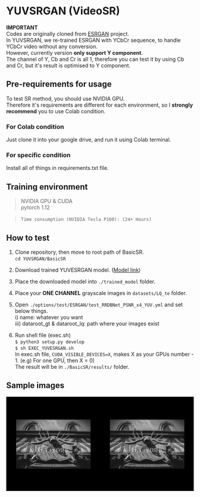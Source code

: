 # YUVSRGAN (VideoSR)
**IMPORTANT**  
Codes are originally cloned from [ESRGAN](https://github.com/xinntao/ESRGAN) project.  
In YUVSRGAN, we re-trained ESRGAN with YCbCr sequence, to handle YCbCr video without any conversion.  
However, currently version **only support Y component**.  
The channel of Y, Cb and Cr is all 1, therefore you can test it by using Cb and Cr, but it's result is optimised to Y component.  


## Pre-requirements for usage  

To test SR method, you should use NVIDIA GPU.  
Therefore it's requirements are different for each environment, so I **strongly recommend** you to use Colab condition.  

### For Colab condition  
Just clone it into your google drive, and run it using Colab terminal.  

### For specific condition  
Install all of things in requirements.txt file. 


## Training environment 
> NVIDIA GPU & CUDA  
> pytorch 1.12    

> `Time consumption (NVIDIA Tesla P100): (24+ Hours)`  

## How to test  

1. Clone repository, then move to root path of BasicSR.  
   `cd YUVSRGAN/BasicSR`  

2. Download trained YUVESRGAN model. ([Model link](https://drive.google.com/file/d/1fb8rgaDm4qFHWai8rmCtVpPY8ug1k60C/view?usp=sharing))  
   
3. Place the downloaded model into `./trained_model` folder.  

4. Place your **ONE CHANNEL** grayscale images in `datasets/LQ_te` folder.  

5. Open `./options/test/ESRGAN/test_RRDBNet_PSNR_x4_YUV.yml` and set below things.  
   i)   name: whatever you want  
   iii) dataroot_gt & dataroot_lq: path where your images exist  
           
7. Run shell file (exec.sh)  
   `$ python3 setup.py develop`  
   `$ sh EXEC_YUVESRGAN.sh`  
   In exec.sh file, `CUDA_VISIBLE_DEVICES=X`, makes X as your GPUs number - 1. (e.g) For one GPU, then X = 0)  
   The result will be in `./BasicSR/results/` folder.  
   

## Sample images  
<img src = "./figures/ESRGAN_Y.png">  
